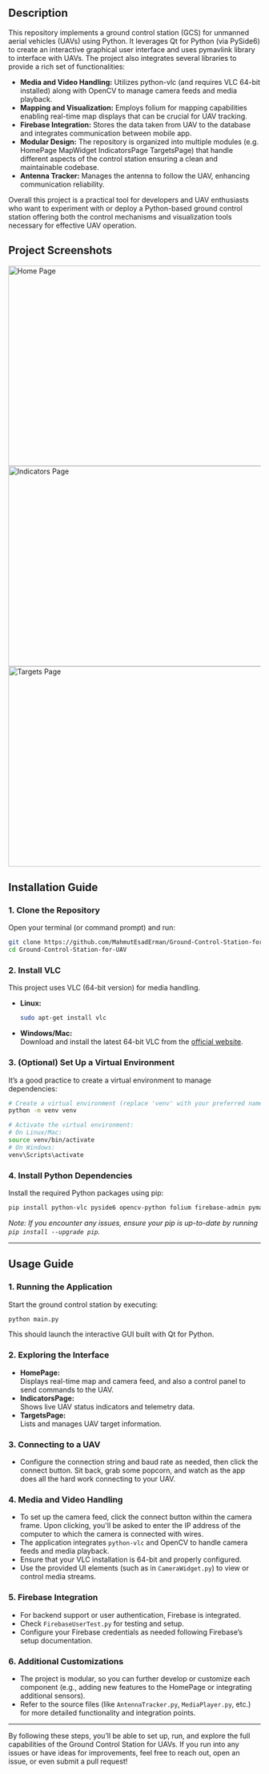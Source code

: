 
## **Description**
This repository implements a ground control station (GCS) for unmanned aerial vehicles (UAVs) using Python. It leverages Qt for Python (via PySide6) to create an interactive graphical user interface and uses pymavlink library to interface with UAVs. The project also integrates several libraries to provide a rich set of functionalities: 
- **Media and Video Handling:** Utilizes python-vlc (and requires VLC 64-bit installed) along with OpenCV to manage camera feeds and media playback.
- **Mapping and Visualization:** Employs folium for mapping capabilities enabling real-time map displays that can be crucial for UAV tracking.
- **Firebase Integration:** Stores the data taken from UAV to the database and integrates communication between mobile app.
- **Modular Design:** The repository is organized into multiple modules (e.g. HomePage MapWidget IndicatorsPage TargetsPage) that handle different aspects of the control station ensuring a clean and maintainable codebase.
- **Antenna Tracker:** Manages the antenna to follow the UAV, enhancing communication reliability.

Overall this project is a practical tool for developers and UAV enthusiasts who want to experiment with or deploy a Python-based ground control station offering both the control mechanisms and visualization tools necessary for effective UAV operation.

## **Project Screenshots**
<img src="https://github.com/user-attachments/assets/59007f7c-6acd-4d8b-b1c5-940ddc5db6f0" alt="Home Page" width="650" height="400/">
<img src="https://github.com/user-attachments/assets/a536204b-e453-4260-bd46-a8f679354a59" alt="Indicators Page" width="650" height="400/">
<img src="https://github.com/user-attachments/assets/2c9f8193-8739-4645-82e1-674bee54728b" alt="Targets Page" width="650" height="400/">


## **Installation Guide**

### **1. Clone the Repository**
Open your terminal (or command prompt) and run:
```bash
git clone https://github.com/MahmutEsadErman/Ground-Control-Station-for-UAV.git
cd Ground-Control-Station-for-UAV
```

### **2. Install VLC**
This project uses VLC (64-bit version) for media handling.  
- **Linux:**  
  ```bash
  sudo apt-get install vlc
  ```
- **Windows/Mac:**  
  Download and install the latest 64-bit VLC from the [official website](https://www.videolan.org/vlc/).

### **3. (Optional) Set Up a Virtual Environment**
It’s a good practice to create a virtual environment to manage dependencies:
```bash
# Create a virtual environment (replace 'venv' with your preferred name)
python -m venv venv

# Activate the virtual environment:
# On Linux/Mac:
source venv/bin/activate
# On Windows:
venv\Scripts\activate
```

### **4. Install Python Dependencies**
Install the required Python packages using pip:
```bash
pip install python-vlc pyside6 opencv-python folium firebase-admin pymavlink serial
```
*Note: If you encounter any issues, ensure your pip is up-to-date by running `pip install --upgrade pip`.*

---

## **Usage Guide**

### **1. Running the Application**
Start the ground control station by executing:
```bash
python main.py
```
This should launch the interactive GUI built with Qt for Python.

### **2. Exploring the Interface**
- **HomePage:**  
  Displays real-time map and camera feed, and also a control panel to send commands to the UAV.
- **IndicatorsPage:**  
  Shows live UAV status indicators and telemetry data.
- **TargetsPage:**  
  Lists and manages UAV target information.

### **3. Connecting to a UAV**
- Configure the connection string and baud rate as needed, then click the connect button. Sit back, grab some popcorn, and watch as the app does all the hard work connecting to your UAV.

### **4. Media and Video Handling**
- To set up the camera feed, click the connect button within the camera frame. Upon clicking, you'll be asked to enter the IP address of the computer to which the camera is connected with wires.
- The application integrates `python-vlc` and OpenCV to handle camera feeds and media playback.
- Ensure that your VLC installation is 64-bit and properly configured.
- Use the provided UI elements (such as in `CameraWidget.py`) to view or control media streams.

### **5. Firebase Integration**
- For backend support or user authentication, Firebase is integrated.
- Check `FirebaseUserTest.py` for testing and setup.
- Configure your Firebase credentials as needed following Firebase’s setup documentation.

### **6. Additional Customizations**
- The project is modular, so you can further develop or customize each component (e.g., adding new features to the HomePage or integrating additional sensors).
- Refer to the source files (like `AntennaTracker.py`, `MediaPlayer.py`, etc.) for more detailed functionality and integration points.

---

By following these steps, you’ll be able to set up, run, and explore the full capabilities of the Ground Control Station for UAVs. If you run into any issues or have ideas for improvements, feel free to reach out, open an issue, or even submit a pull request!
